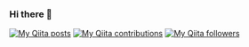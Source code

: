 ### Hi there 👋

[![My Qiita posts](https://qiita-badge.apiapi.app/s/grrrr/posts.svg)](http://qiita.com/grrrr)
[![My Qiita contributions](https://qiita-badge.apiapi.app/s/grrrr/contributions.svg)](http://qiita.com/grrrr)
[![My Qiita followers](https://qiita-badge.apiapi.app/s/grrrr/followers.svg)](http://qiita.com/grrrr)

<!--
**ymsrk/ymsrk** is a ✨ _special_ ✨ repository because its `README.md` (this file) appears on your GitHub profile.

Here are some ideas to get you started:

- 🔭 I’m currently working on ...
- 🌱 I’m currently learning ...
- 👯 I’m looking to collaborate on ...
- 🤔 I’m looking for help with ...
- 💬 Ask me about ...
- 📫 How to reach me: ...
- 😄 Pronouns: ...
- ⚡ Fun fact: ...
-->
